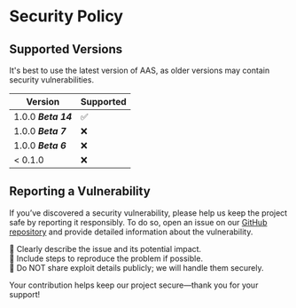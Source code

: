 # Security Policy

## Supported Versions

It's best to use the latest version of AAS, as older versions may contain security vulnerabilities.

| Version             | Supported          |
|---------------------|--------------------|
| 1.0.0 **_Beta 14_** | :white_check_mark: |
| 1.0.0 **_Beta 7_**  | :x:                |
| 1.0.0 **_Beta 6_**  | :x:                |
| < 0.1.0             | :x:                |

## Reporting a Vulnerability

If you’ve discovered a security vulnerability, please help us keep the project safe by reporting it responsibly. To do so, open an issue on our [GitHub repository](https://github.com/Parsa3323/AdvancedArmorStands/issues) and provide detailed information about the vulnerability.

🔹 Clearly describe the issue and its potential impact.  
🔹 Include steps to reproduce the problem if possible.  
🔹 Do NOT share exploit details publicly; we will handle them securely.

Your contribution helps keep our project secure—thank you for your support! 